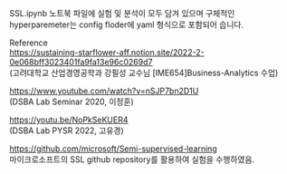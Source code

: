 SSL.ipynb 노트북 파일에 실험 및 분석이 모두 담겨 있으며 구체적인 hyperparemeter는 config floder에 yaml 형식으로 포함되어 습니다.

Reference  
https://sustaining-starflower-aff.notion.site/2022-2-0e068bff3023401fa9fa13e96c0269d7  
(고려대학교 산업경영공학과 강필성 교수님 [IME654]Business-Analytics 수업)

https://www.youtube.com/watch?v=nSJP7bn2D1U  
(DSBA Lab Seminar 2020, 이정훈)
 
https://youtu.be/NoPkSeKUER4  
(DSBA Lab PYSR 2022, 고유경)  

https://github.com/microsoft/Semi-supervised-learning  
마이크로소프트의 SSL github repository를 활용하여 실험을 수행하였음.  
